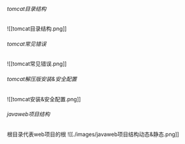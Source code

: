###### tomcat目录结构
![[tomcat目录结构.png]]

###### tomcat常见错误
![[tomcat常见错误.png]]

###### tomcat解压版安装&安全配置
![[tomcat安装&安全配置.png]]

###### javaweb项目结构

根目录代表web项目的根
![[./images/javaweb项目结构动态&静态.png]]

